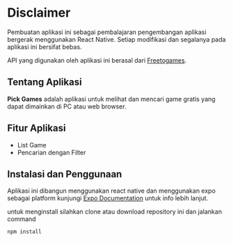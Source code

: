 # Disclaimer

Pembuatan aplikasi ini sebagai pembalajaran pengembangan aplikasi bergerak menggunakan React Native. Setiap modifikasi dan segalanya pada aplikasi ini bersifat bebas.

API yang digunakan oleh aplikasi ini berasal dari [Freetogames](https://www.freetogame.com/api/games).

## Tentang Aplikasi

**Pick Games** adalah aplikasi untuk melihat dan mencari game gratis yang dapat dimainkan di PC atau web browser.

## Fitur Aplikasi

- List Game
- Pencarian dengan Filter

## Instalasi dan Penggunaan

Aplikasi ini dibangun menggunakan react native dan menggunakan expo sebagai platform
kunjungi [Expo Documentation](https://docs.expo.dev/) untuk info lebih lanjut.

untuk menginstall silahkan clone atau download repository ini dan jalankan command

```sh
npm install
```
